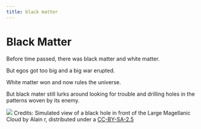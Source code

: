 ```yaml
---
title: black matter
---
```

# Black Matter
Before time passed, there was black matter and white matter. 

But egos got too big and a big war erupted. 

White matter won and now rules the universe.

But black mater still lurks around looking for trouble and drilling holes in the patterns woven by its enemy.

![](https://commons.wikimedia.org/wiki/File:BH_LMC.png) Credits: Simulated view of a black hole in front of the Large Magellanic Cloud by Alain r, distributed under a [CC-BY-SA-2.5](https://creativecommons.org/licenses/by-sa/2.5/)
